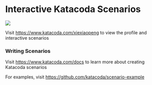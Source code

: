 # Interactive Katacoda Scenarios

[![](http://shields.katacoda.com/katacoda/xiexiaopeng/count.svg)](https://www.katacoda.com/xiexiaopeng "Get your profile on Katacoda.com")

Visit https://www.katacoda.com/xiexiaopeng to view the profile and interactive scenarios

### Writing Scenarios
Visit https://www.katacoda.com/docs to learn more about creating Katacoda scenarios

For examples, visit https://github.com/katacoda/scenario-example
